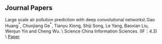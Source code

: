 <!-- ---
title: "Domain Adaptation via Prompt Learning"
collection: arXiv
permalink: /publication/2022dapl
# excerpt: 'This paper is about the number 1. The number 2 is left for future work.'
date: 2009-10-1
venue: 'Journal 1'
paperurl: 'http://academicpages.github.io/files/paper1.pdf'
citation: 'Your Name, You. (2009). &quot;Paper Title Number 1.&quot; <i>Journal 1</i>. 1(1).'
--- -->

## Journal Papers

Large scale air pollution prediction with deep convolutional networks\\
Gao Huang$^\ast$, Chunjiang Ge$^\ast$, Tianyu Xiong, Shiji Song, Le Yang, Baoxian Liu, Wenjun Yin and Cheng Wu.  \\
Science China Information Sciences. (IF：4.3) \\
[Paper](https://link.springer.com/article/10.1007/s11432-020-2951-1)